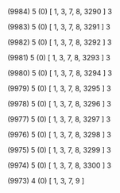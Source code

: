 (9984) 5 (0) [ 1, 3, 7, 8, 3290 ] 3 


(9983) 5 (0) [ 1, 3, 7, 8, 3291 ] 3 


(9982) 5 (0) [ 1, 3, 7, 8, 3292 ] 3 


(9981) 5 (0) [ 1, 3, 7, 8, 3293 ] 3 


(9980) 5 (0) [ 1, 3, 7, 8, 3294 ] 3 


(9979) 5 (0) [ 1, 3, 7, 8, 3295 ] 3 


(9978) 5 (0) [ 1, 3, 7, 8, 3296 ] 3 


(9977) 5 (0) [ 1, 3, 7, 8, 3297 ] 3 


(9976) 5 (0) [ 1, 3, 7, 8, 3298 ] 3 


(9975) 5 (0) [ 1, 3, 7, 8, 3299 ] 3 


(9974) 5 (0) [ 1, 3, 7, 8, 3300 ] 3 


(9973) 4 (0) [ 1, 3, 7, 9 ]  

